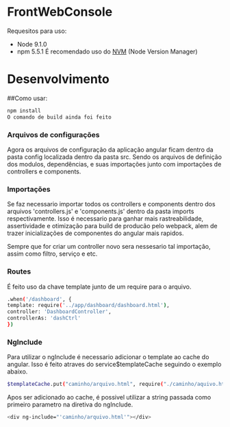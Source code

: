 # FrontWebConsole

Requesitos para uso: 
    
- Node 9.1.0 
- npm 5.5.1
É recomendado uso do  [NVM](https://github.com/creationix/nvm) (Node Version Manager)

# Desenvolvimento 
##Como usar:
```sh
npm install 
O comando de build ainda foi feito
``` 

### Arquivos de configurações

Agora os arquivos de configuração da aplicação angular ficam dentro da pasta config localizada dentro da pasta src.
Sendo os arquivos de definição dos modulos, dependências, e suas importações junto com importações de controllers e components.

### Importações

Se faz necessario importar todos os controllers e components dentro dos arquivos 'controllers.js' e 'components.js' dentro da pasta imports respectivamente.
Isso é necessario para ganhar mais rastreabilidade, assertividade e otimização para build de producão pelo webpack, alem de trazer inicializações de componentes do angular mais rapidos.

Sempre que for criar um controller novo sera nessesario tal importação, assim como filtro, serviço e etc.

### Routes 

É feito uso da chave template junto de um require para o arquivo.
```sh
.when('/dashboard', {
template: require('../app/dashboard/dashboard.html'),
controller: 'DashboardController',
controllerAs: 'dashCtrl'
})
```

### NgInclude

Para utilizar o ngInclude é necessario adicionar o template ao cache do angular. Isso é feito atraves do service$templateCache seguindo o exemplo abaixo.

```sh
$templateCache.put("caminho/arquivo.html", require("./caminho/aquivo.html"));
```
Apos ser adicionado ao cache, é possivel utilizar a string passada como primeiro parametro na diretiva do ngInclude.

```sh
<div ng-include="'caminho/arquivo.html'"></div>
```
